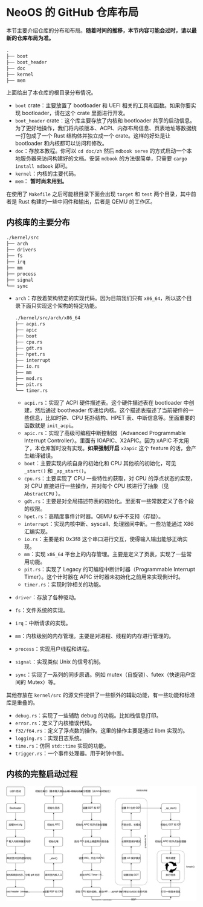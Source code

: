 # NeoOS 的 GitHub 仓库布局

本节主要介绍仓库的分布和布局。**随着时间的推移，本节内容可能会过时，请以最新的仓库布局为准。**

```text
.
├── boot
├── boot_header
├── doc
├── kernel
├── mem
```

上面给出了本仓库的根目录分布情况。

* `boot` crate：主要放置了 bootloader 和 UEFI 相关的工具和函数。如果你要实现 bootloader，请在这个 crate 里面进行开发。
* `boot_header` crate：这个库主要存放了内核和 bootloader 共享的启动信息。为了更好地操作，我们将内核版本、ACPI、内存布局信息、页表地址等数据统一打包成了一个 Rust 结构体并独立成一个 crate。这样的好处是让 bootloader 和内核都可以访问和修改。
* `doc`：存放本教程。你可以 `cd doc/zh` 然后 `mdbook serve` 的方式启动一个本地服务器来访问构建好的文档。安装 `mdbook` 的方法很简单，只需要 `cargo install mdbook` 即可。
* `kernel`：内核的主要代码。
* `mem`： **暂时尚未用到。**

在使用了 `Makefile` 之后可能根目录下面会出现 `target` 和 `test` 两个目录，其中前者是 Rust 构建的一些中间件和输出，后者是 QEMU 的工作区。

## 内核库的主要分布

```text
./kernel/src
├── arch
├── drivers
├── fs
├── irq
├── mm
├── process
├── signal
└── sync
```

* `arch`：存放着架构特定的实现代码。因为目前我们只有 `x86_64`，所以这个目录下面只实现这个架构的特定功能。

  ```text
  ./kernel/src/arch/x86_64
  ├── acpi.rs
  ├── apic
  ├── boot
  ├── cpu.rs
  ├── gdt.rs
  ├── hpet.rs
  ├── interrupt
  ├── io.rs
  ├── mm
  ├── mod.rs
  ├── pit.rs
  └── timer.rs
  ```

  * `acpi.rs`：实现了 ACPI 硬件描述表。这个硬件描述表在 bootloader 中创建，然后通过 bootheader 传递给内核。这个描述表描述了当前硬件的一些信息，比如时钟、CPU 拓扑结构、HPET 表、中断信息等。里面重要的函数就是 `init_acpi`。
  * `apic.rs`：实现了高级可编程中断控制器（Advanced Programmable Interrupt Controller）。里面有 IOAPIC、X2APIC。因为 xAPIC 不太用了，本仓库暂时没有实现。**如果强制开启** `x2apic` 这个 feature 的话，会产生编译错误。
  * `boot`：主要实现内核自身的初始化和 CPU 其他核的初始化，可见 `_start()` 和 `_ap_start()`。
  * `cpu.rs`：主要实现了 CPU 一些特性的获取，对 CPU 的浮点状态的实现，对 CPU 直接进行一些操作，并对每个 CPU 核进行了抽象（见 `AbstractCPU` ）。
  * `gdt.rs`：主要是对全局描述符表的初始化。里面有一些常数定义了各个段的权限。
  * `hpet.rs`：高精度事件计时器。QEMU 似乎不支持（存疑）。
  * `interrupt`：实现内核中断、syscall、处理器间中断。一些功能通过 X86 汇编实现。
  * `io.rs`：主要是和 0x3f8 这个串口进行交互，使得输入输出能够正确实现。
  * `mm`：实现 `x86_64` 平台上的内存管理。主要是定义了页表，实现了一些常用功能。
  * `pit.rs`：实现了 Legacy 的可编程中断计时器（Programmable Interrupt Timer）。这个计时器在 APIC 计时器未初始化之前用来实现倒计时。
  * `timer.rs`：实现时钟相关的功能。

* `driver`：存放了各种驱动。
* `fs`：文件系统的实现。
* `irq`：中断请求的实现。
* `mm`：内核级别的内存管理。主要是对进程、线程的内存进行管理的。
* `process`：实现用户线程和进程。
* `signal`：实现类似 Unix 的信号机制。
* `sync`：实现了一系列的同步原语。例如 mutex（自旋锁）、futex（快速用户空间的 Mutex）等。

其他存放在 `kernel/src` 的源文件提供了一些额外的辅助功能，有一些功能和标准库是重叠的。

* `debug.rs`：实现了一些辅助 debug 的功能。比如栈信息打印。
* `error.rs`：定义了内核错误代码。
* `f32/f64.rs`：定义了浮点数的操作。这里的操作主要是通过 libm 实现的。
* `logging.rs`：实现日志系统。
* `time.rs`：仿照 `std::time` 实现的功能。
* `trigger.rs`：一个事件处理器。用于时钟中断。

## 内核的完整启动过程

![fig](./start.svg)
